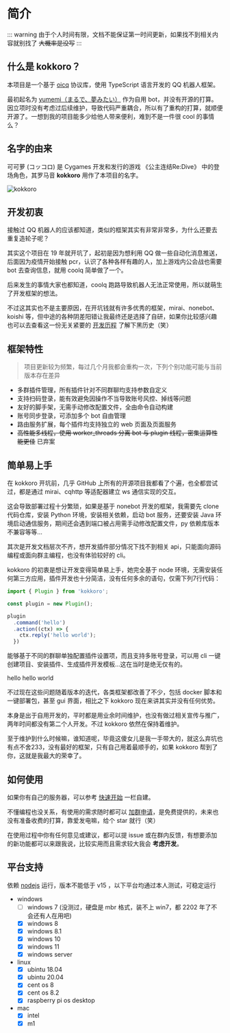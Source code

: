 # 简介

::: warning
由于个人时间有限，文档不能保证第一时间更新，如果找不到相关内容就别找了 ~~大概率是没写~~
:::

## 什么是 kokkoro？

本项目是一个基于 [oicq](https://github.com/takayama-lily/oicq) 协议库，使用 TypeScript 语言开发的 QQ 机器人框架。

最初起名为 [yumemi（まるで、夢みたい）](https://github.com/dcyuki/yumemi_bot) 作为自用 bot，并没有开源的打算。因立项时没有考虑过后续维护，导致代码严重耦合，所以有了重构的打算，就顺便开源了。一想到我的项目能多少给他人带来便利，难到不是一件很 cool 的事情么？

## 名字的由来

可可萝 (コッコロ) 是 Cygames 开发和发行的游戏 《公主连结Re:Dive》 中的登场角色，其罗马音 **kokkoro** 用作了本项目的名字。

![kokkoro](/images/kokkoro.png)

## 开发初衷

接触过 QQ 机器人的应该都知道，类似的框架其实有非常非常多，为什么还要去重复造轮子呢？  

其实这个项目在 19 年就开坑了，起初是因为想利用 QQ 做一些自动化消息推送，后面因为疫情开始接触 pcr，认识了各种各样有趣的人，加上游戏内公会战也需要 bot 去查询信息，就用 coolq 简单做了一个。

后来发生的事情大家也都知道，coolq 跑路导致机器人无法正常使用，所以就萌生了开发框架的想法。

不过这其实也不是主要原因，在开坑钱就有许多优秀的框架，mirai、nonebot、koishi 等，但中途的各种阴差阳错让我最终还是选择了自研，如果你比较感兴趣也可以去查看这一份无关紧要的 [开发历程](/about/history) 了解下黑历史（笑）

## 框架特性

> 项目更新较为频繁，每过几个月我都会重构一次，下列个别功能可能与当前版本存在差异  

+ 多群插件管理，所有插件针对不同群聊均支持参数自定义
+ 支持扫码登录，能有效避免因操作不当导致账号风控、掉线等问题
+ 友好的脚手架，无需手动修改配置文件，全由命令自动构建
+ 账号同步登录，可添加多个 bot 自由管理
+ 路由服务扩展，每个插件均支持独立的 web 页面及页面服务
+ ~~高性能多线程，使用 worker_threads 分离 bot 与 plugin 线程，密集运算性能更佳~~ 已弃案

## 简单易上手

在 kokkoro 开坑前，几乎 GitHub 上所有的开源项目我都看了个遍，也全都尝试过，都是通过 mirai、cqhttp 等适配器建立 ws 通信实现的交互。

这会导致部署过程十分繁琐，如果是基于 nonebot 开发的框架，我需要先 clone 代码仓库，安装 Python 环境，安装相关依赖，启动 bot 服务，还要安装 Java 环境启动通信服务，期间还会遇到端口被占用需手动修改配置文件，py 依赖库版本不兼容等等...

其次是开发文档层次不齐，想开发插件部分情况下找不到相关 api，只能面向源码编程或面向群主编程，也没有体验较好的 cli。

kokkoro 的初衷是想让开发变得简单易上手，她完全基于 node 环境，无需安装任何第三方应用，插件开发也十分简洁，没有任何多余的语句，仅需下列7行代码：

```typescript
import { Plugin } from 'kokkoro';

const plugin = new Plugin();

plugin
  .command('hello')
  .action((ctx) => {
    ctx.reply('hello world');
  })
```

能够基于不同的群聊单独配置插件设置项，而且支持多账号登录，可以用 cli 一键创建项目、安装插件、生成插件开发模板...这在当时是绝无仅有的。

<ChatPanel>
  <ChatMessage id="2225151531">hello</ChatMessage>
  <ChatMessage id="709289491">hello world</ChatMessage>
</ChatPanel>

不过现在这些问题随着版本的迭代，各类框架都改善了不少，包括 docker 脚本和一键部署包，甚至 gui 界面，相比之下 kokkoro 现在来讲其实并没有任何优势。

本身是出于自用开发的，平时都是用业余时间维护，也没有做过相关宣传与推广，两年时间都没有第二个人开发。不过 kokkoro 依然在保持着维护。

至于维护到什么时候嘛，谁知道呢，毕竟这傻女儿是我一手带大的，就这么弃坑也有点不舍233，没有最好的框架，只有自己用着最顺手的，如果 kokkoro 帮到了你，这就是我最大的荣幸了。

## 如何使用

如果你有自己的服务器，可以参考 [快速开始](/guide/start) 一栏自建。

不懂编程也没关系，有使用的需求随时都可以 [加群申请](https://jq.qq.com/?_wv=1027&k=3hcWCnhq)，是免费提供的，未来也没有准备收费的打算，靠爱发电嘛，给个 star 就行（笑）

在使用过程中你有任何意见或建议，都可以提 issue 或在群内反馈，有想要添加的新功能都可以来跟我说，比较实用而且需求较大我会 **考虑开发**。

## 平台支持

依赖 [nodejs](https://nodejs.org/zh-cn/) 运行，版本不能低于 v15 ，以下平台均通过本人测试，可稳定运行

- windows
  + [ ] windows 7 (没测过，硬盘是 mbr 格式，装不上 win7，都 2202 年了不会还有人在用吧)
  + [x] windows 8
  + [x] windows 8.1
  + [x] windows 10
  + [x] windows 11
  + [x] windows server
- linux
  + [x] ubintu 18.04
  + [x] ubintu 20.04
  + [x] cent os 8
  + [x] cent os 8.2
  + [x] raspberry pi os desktop
- mac
  + [x] intel
  + [x] m1